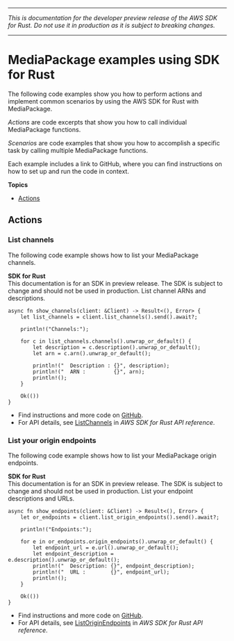 --------

 *This is documentation for the developer preview release of the AWS SDK for Rust\. Do not use it in production as it is subject to breaking changes\.* 

--------

# MediaPackage examples using SDK for Rust<a name="rust_mediapackage_code_examples"></a>

The following code examples show you how to perform actions and implement common scenarios by using the AWS SDK for Rust with MediaPackage\.

*Actions* are code excerpts that show you how to call individual MediaPackage functions\.

*Scenarios* are code examples that show you how to accomplish a specific task by calling multiple MediaPackage functions\.

Each example includes a link to GitHub, where you can find instructions on how to set up and run the code in context\.

**Topics**
+ [Actions](#w14aac14b9c47c13)

## Actions<a name="w14aac14b9c47c13"></a>

### List channels<a name="mediapackage_ListChannels_rust_topic"></a>

The following code example shows how to list your MediaPackage channels\.

**SDK for Rust**  
This documentation is for an SDK in preview release\. The SDK is subject to change and should not be used in production\.
List channel ARNs and descriptions\.  

```
async fn show_channels(client: &Client) -> Result<(), Error> {
    let list_channels = client.list_channels().send().await?;

    println!("Channels:");

    for c in list_channels.channels().unwrap_or_default() {
        let description = c.description().unwrap_or_default();
        let arn = c.arn().unwrap_or_default();

        println!("  Description : {}", description);
        println!("  ARN :         {}", arn);
        println!();
    }

    Ok(())
}
```
+  Find instructions and more code on [GitHub](https://github.com/awsdocs/aws-doc-sdk-examples/tree/main/rust_dev_preview/mediapackage#code-examples)\. 
+  For API details, see [ListChannels](https://docs.rs/releases/search?query=aws-sdk) in *AWS SDK for Rust API reference*\. 

### List your origin endpoints<a name="mediapackage_ListOriginEndpoints_rust_topic"></a>

The following code example shows how to list your MediaPackage origin endpoints\.

**SDK for Rust**  
This documentation is for an SDK in preview release\. The SDK is subject to change and should not be used in production\.
List your endpoint descriptions and URLs\.  

```
async fn show_endpoints(client: &Client) -> Result<(), Error> {
    let or_endpoints = client.list_origin_endpoints().send().await?;

    println!("Endpoints:");

    for e in or_endpoints.origin_endpoints().unwrap_or_default() {
        let endpoint_url = e.url().unwrap_or_default();
        let endpoint_description = e.description().unwrap_or_default();
        println!("  Description: {}", endpoint_description);
        println!("  URL :        {}", endpoint_url);
        println!();
    }

    Ok(())
}
```
+  Find instructions and more code on [GitHub](https://github.com/awsdocs/aws-doc-sdk-examples/tree/main/rust_dev_preview/mediapackage#code-examples)\. 
+  For API details, see [ListOriginEndpoints](https://docs.rs/releases/search?query=aws-sdk) in *AWS SDK for Rust API reference*\. 